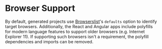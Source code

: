 # Browser Support

By default, generated projects use [Browserslist](https://github.com/browserslist/browserslist)'s `defaults` option to identify target browsers. Additionally, the React and Angular apps include polyfills for modern language features to support older browsers (e.g. Internet Explorer 11). If supporting such browsers isn't a requirement, the polyfill dependencies and imports can be removed.

